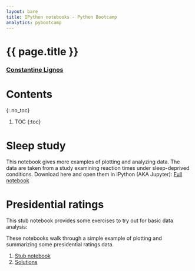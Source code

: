 ```yaml
---
layout: bare
title: IPython notebooks - Python Bootcamp
analytics: pybootcamp
---
```

<div class="titleblock">
  <h1>{{ page.title }}</h1>
  <h3><a href="..">Constantine Lignos</a></h3>
</div>

# Contents
{:.no_toc}
1. TOC
{:toc}

# Sleep study

This notebook gives more examples of plotting and analyzing data. The data are taken from a study examining reaction times under sleep-deprived conditions. Download here and open them in IPython (AKA Jupyter): [Full notebook](https://gist.githubusercontent.com/ConstantineLignos/ec0dcd267d897b5220c1/raw/b5d0c70037c38f517873a7eb922234aea7e56eac/Sleep%2520Study%2520Analysis.ipynb)

# Presidential ratings

This stub notebook provides some exercises to try out for basic data analysis:

These notebooks walk through a simple example of plotting and summarizing some
presidential ratings data.

1. [Stub notebook](https://gist.githubusercontent.com/ConstantineLignos/9ccf686efdcacd87d454/raw/d662c6f1502dedce8a659016e0b2d986d3931a2a/Presidential%2520Ratings%2520Stub.ipynb)
2. [Solutions](https://gist.githubusercontent.com/ConstantineLignos/9ccf686efdcacd87d454/raw/172563fbc29a58a25da804300abb70e28baf55b4/Presidential%2520Ratings.ipynb)
